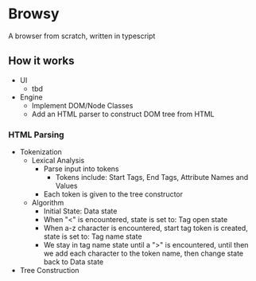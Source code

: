 # Browsy

A browser from scratch, written in typescript

## How it works
- UI
	- tbd
- Engine
	- Implement DOM/Node Classes
	- Add an HTML parser to construct DOM tree from HTML

### HTML Parsing
- Tokenization
	- Lexical Analysis
		- Parse input into tokens
			- Tokens include: Start Tags, End Tags, Attribute Names and Values
		- Each token is given to the tree constructor
	- Algorithm
		- Initial State: Data state
		- When "<" is encountered, state is set to: Tag open state
		- When a-z character is encountered, start tag token is created, state is set to: Tag name state
		- We stay in tag name state until a ">" is encountered,  until then we add each character to the token name, then change state back to Data state 
- Tree Construction